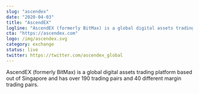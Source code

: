 ```yaml
---
slug: "ascendex"
date: "2020-04-03"
title: "AscendEX"
logline: "AscendEX (formerly BitMax) is a global digital assets trading platform that is quickly becoming a leading exchange in China, Korea, and Japan. BitMax listed SOL on July 20th, 2020."
cta: "https://ascendex.com"
logo: /img/ascendex.svg
category: exchange
status: live
twitter: https://twitter.com/ascendex_global
---
```


AscendEX (formerly BitMax) is a global digital assets trading platform based out of Singapore and has over 190 trading pairs and 40 different margin trading pairs.
